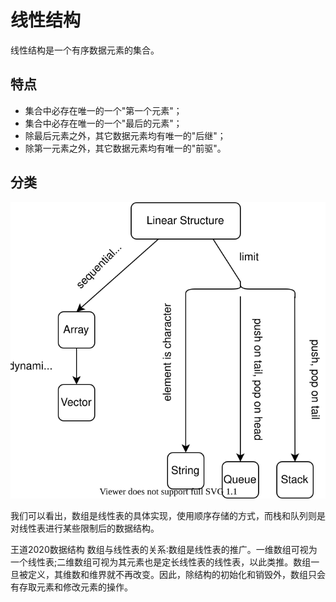 # 线性结构

线性结构是一个有序数据元素的集合。

## 特点

- 集合中必存在唯一的一个"第一个元素"；
- 集合中必存在唯一的一个"最后的元素"；
- 除最后元素之外，其它数据元素均有唯一的"后继"；
- 除第一元素之外，其它数据元素均有唯一的"前驱"。

## 分类

![](README/classification.drawio.svg)

我们可以看出，数组是线性表的具体实现，使用顺序存储的方式，而栈和队列则是对线性表进行某些限制后的数据结构。


王道2020数据结构
数组与线性表的关系∶数组是线性表的推广。一维数组可视为一个线性表;二维数组可视为其元素也是定长线性表的线性表，以此类推。数组一旦被定义，其维数和维界就不再改变。因此，除结构的初始化和销毁外，数组只会有存取元素和修改元素的操作。

